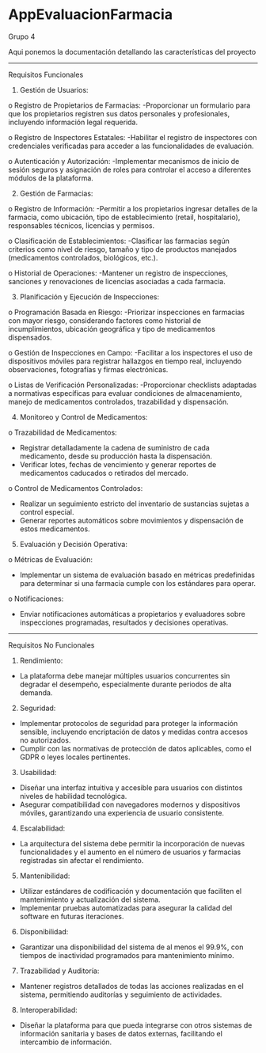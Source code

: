 # AppEvaluacionFarmacia

Grupo 4

Aqui ponemos la documentación detallando las características del proyecto

----- 

Requisitos Funcionales

1.	Gestión de Usuarios:

o	Registro de Propietarios de Farmacias:
-Proporcionar un formulario para que los propietarios registren sus datos personales y profesionales, incluyendo información legal requerida.

o	Registro de Inspectores Estatales:
-Habilitar el registro de inspectores con credenciales verificadas para acceder a las funcionalidades de evaluación.

o	Autenticación y Autorización:
-Implementar mecanismos de inicio de sesión seguros y asignación de roles para controlar el acceso a diferentes módulos de la plataforma.

2.	Gestión de Farmacias:

o	Registro de Información:
-Permitir a los propietarios ingresar detalles de la farmacia, como ubicación, tipo de establecimiento (retail, hospitalario), responsables técnicos, licencias y permisos.

o	Clasificación de Establecimientos:
-Clasificar las farmacias según criterios como nivel de riesgo, tamaño y tipo de productos manejados (medicamentos controlados, biológicos, etc.).

o	Historial de Operaciones:
-Mantener un registro de inspecciones, sanciones y renovaciones de licencias asociadas a cada farmacia.

3.	Planificación y Ejecución de Inspecciones:

o	Programación Basada en Riesgo:
-Priorizar inspecciones en farmacias con mayor riesgo, considerando factores como historial de incumplimientos, ubicación geográfica y tipo de medicamentos dispensados.

o	Gestión de Inspecciones en Campo:
-Facilitar a los inspectores el uso de dispositivos móviles para registrar hallazgos en tiempo real, incluyendo observaciones, fotografías y firmas electrónicas.

o	Listas de Verificación Personalizadas:
-Proporcionar checklists adaptadas a normativas específicas para evaluar condiciones de almacenamiento, manejo de medicamentos controlados, trazabilidad y dispensación.

4.	Monitoreo y Control de Medicamentos:

o	Trazabilidad de Medicamentos:
- Registrar detalladamente la cadena de suministro de cada medicamento, desde su producción hasta la dispensación.
- Verificar lotes, fechas de vencimiento y generar reportes de medicamentos caducados o retirados del mercado.

o	Control de Medicamentos Controlados:
- Realizar un seguimiento estricto del inventario de sustancias sujetas a control especial.
- Generar reportes automáticos sobre movimientos y dispensación de estos medicamentos.

5.	Evaluación y Decisión Operativa:

o	Métricas de Evaluación:
- Implementar un sistema de evaluación basado en métricas predefinidas para determinar si una farmacia cumple con los estándares para operar.

o	Notificaciones:
- Enviar notificaciones automáticas a propietarios y evaluadores sobre inspecciones programadas, resultados y decisiones operativas.

________________________________________

Requisitos No Funcionales
1.	Rendimiento:
- La plataforma debe manejar múltiples usuarios concurrentes sin degradar el desempeño, especialmente durante periodos de alta demanda.

2.	Seguridad:
- Implementar protocolos de seguridad para proteger la información sensible, incluyendo encriptación de datos y medidas contra accesos no autorizados.
- Cumplir con las normativas de protección de datos aplicables, como el GDPR o leyes locales pertinentes.

3.	Usabilidad:
- Diseñar una interfaz intuitiva y accesible para usuarios con distintos niveles de habilidad tecnológica.
- Asegurar compatibilidad con navegadores modernos y dispositivos móviles, garantizando una experiencia de usuario consistente.

4.	Escalabilidad:
- La arquitectura del sistema debe permitir la incorporación de nuevas funcionalidades y el aumento en el número de usuarios y farmacias registradas sin afectar el rendimiento.

5.	Mantenibilidad:
- Utilizar estándares de codificación y documentación que faciliten el mantenimiento y actualización del sistema.
- Implementar pruebas automatizadas para asegurar la calidad del software en futuras iteraciones.

6.	Disponibilidad:
- Garantizar una disponibilidad del sistema de al menos el 99.9%, con tiempos de inactividad programados para mantenimiento mínimo.

7.	Trazabilidad y Auditoría:
- Mantener registros detallados de todas las acciones realizadas en el sistema, permitiendo auditorías y seguimiento de actividades.

8.	Interoperabilidad:
- Diseñar la plataforma para que pueda integrarse con otros sistemas de información sanitaria y bases de datos externas, facilitando el intercambio de información.

